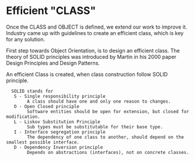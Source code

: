 # Efficient "CLASS"

Once the CLASS and OBJECT is defined, we extend our work to improve it. Industry came up with guidelines to create an efficient class, which is key for any solution.

First step towards Object Orientation, is to design an efficient class. The theory of SOLID principles was introduced by Martin in his 2000 paper Design Principles and Design Patterns.

An efficient Class is created, when class construction follow SOLID principle.

```
  SOLID stands for
   S - Single responsibility principle
        A class should have one and only one reason to changes.
   O - Open Closed principle
        Software entities should be open for extension, but closed for modification.
   L - Liskov Substitution Principle
        Sub types must be substitutable for their base type.
   I - Interface segregation principle
        The dependency of one class to another, should depend on the smallest possible interface.
   D - Dependency Inversion principle
        Depends on abstractions (interfaces), not on concrete classes.
```
